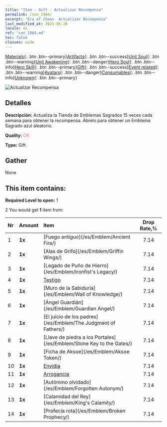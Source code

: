 ```yaml
---
title: "Item - Gift - Actualizar Recompensa"
permalink: /con_1964/
excerpt: "Era of Chaos  Actualizar Recompensa"
last_modified_at: 2021-05-28
locale: es
ref: "con_1964.md"
toc: false
classes: wide
---
```

 [Materials](/ItemsES/){: .btn .btn--primary}[Artifacts](/ItemsES/Artifacts/){: .btn .btn--success}[Unit Soul](/ItemsES/UnitSoul/){: .btn .btn--warning}[Unit Awakening](/ItemsES/UnitAwakening/){: .btn .btn--danger}[Hero Soul](/ItemsES/HeroSoul/){: .btn .btn--info}[Hero Skill](/ItemsES/HeroSkill/){: .btn .btn--primary}[Gift](/ItemsES/Gift/){: .btn .btn--success}[Event related](/ItemsES/Events/){: .btn .btn--warning}[Avatars](/ItemsES/Avatars/){: .btn .btn--danger}[Consumables](/ItemsES/Consumables/){: .btn .btn--info}[Unknown](/ItemsES/Unknown/){: .btn .btn--primary}

 ![Actualizar Recompensa](/images/t/shenghui_4.png)

## Detalles
 **Descripción:** Actualiza la Tienda de Emblemas Sagrados 15 veces cada semana para obtener la recompensa. Ábrelo para obtener un Emblema Sagrado azul aleatorio.

 **Quality:** <span style="color: #DA70D6">OK</span>

 **Type:** Gift

## Gather

  None

## This item contains:

 **Required Level to open:** 1

 2 You would get **1** item  from:

  | Nr | Amount |     Item    | Drop Rate,% |
  |:---|:-------|:------------|:---------:|
  | 1 |  **1x** | [Fuego antiguo](/es/Emblem/Ancient Fire/) | 7.14 | 
  | 2 |  **1x** | [Alas de Grifo](/es/Emblem/Griffin Wings/) | 7.14 | 
  | 3 |  **1x** | [Legado de Puño de Hierro](/es/Emblem/Ironfist's Legacy/) | 7.14 | 
  | 4 |  **1x** | [Testigo](/es/Emblem/Witness/) | 7.14 | 
  | 5 |  **1x** | [Muro de la Sabiduría](/es/Emblem/Wall of Knowledge/) | 7.14 | 
  | 6 |  **1x** | [Ángel Guardián](/es/Emblem/Guardian Angel/) | 7.14 | 
  | 7 |  **1x** | [El juicio de los padres](/es/Emblem/The Judgment of Fathers/) | 7.14 | 
  | 8 |  **1x** | [Llave de piedra a los Portales](/es/Emblem/Stone Key to the Gates/) | 7.14 | 
  | 9 |  **1x** | [Ficha de Aksoe](/es/Emblem/Aksoe Token/) | 7.14 | 
  | 10 |  **1x** | [Envidia](/es/Emblem/Jealousy/) | 7.14 | 
  | 11 |  **1x** | [Arrogancia](/es/Emblem/Arrogance/) | 7.14 | 
  | 12 |  **1x** | [Autónimo olvidado](/es/Emblem/Forgotten Autonym/) | 7.14 | 
  | 13 |  **1x** | [Calamidad del Rey](/es/Emblem/King's Calamity/) | 7.14 | 
  | 14 |  **1x** | [Profecía rota](/es/Emblem/Broken Prophecy/) | 7.14 | 
